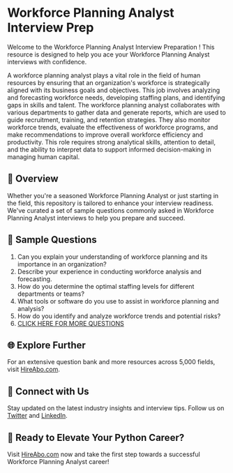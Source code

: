 # Workforce Planning Analyst Interview Prep

Welcome to the Workforce Planning Analyst Interview Preparation ! This resource is designed to help you ace your Workforce Planning Analyst interviews with confidence.

A workforce planning analyst plays a vital role in the field of human resources by ensuring that an organization's workforce is strategically aligned with its business goals and objectives. This job involves analyzing and forecasting workforce needs, developing staffing plans, and identifying gaps in skills and talent. The workforce planning analyst collaborates with various departments to gather data and generate reports, which are used to guide recruitment, training, and retention strategies. They also monitor workforce trends, evaluate the effectiveness of workforce programs, and make recommendations to improve overall workforce efficiency and productivity. This role requires strong analytical skills, attention to detail, and the ability to interpret data to support informed decision-making in managing human capital.

## 🚀 Overview

Whether you're a seasoned Workforce Planning Analyst or just starting in the field, this repository is tailored to enhance your interview readiness. We've curated a set of sample questions commonly asked in Workforce Planning Analyst interviews to help you prepare and succeed.

## 📝 Sample Questions

1. Can you explain your understanding of workforce planning and its importance in an organization?
2. Describe your experience in conducting workforce analysis and forecasting.
3. How do you determine the optimal staffing levels for different departments or teams?
4. What tools or software do you use to assist in workforce planning and analysis?
5. How do you identify and analyze workforce trends and potential risks?
6. [CLICK HERE FOR MORE QUESTIONS](https://hireabo.com/job/1_1_23/Workforce%20Planning%20Analyst)

## 🌐 Explore Further

For an extensive question bank and more resources across 5,000 fields, visit [HireAbo.com](https://www.hireabo.com).

## 📱 Connect with Us

Stay updated on the latest industry insights and interview tips. Follow us on [Twitter](https://twitter.com/hireabo) and [LinkedIn](https://www.linkedin.com/in/hire-abo-3609972a8/).

## 🚀 Ready to Elevate Your Python Career?

Visit [HireAbo.com](https://www.hireabo.com) now and take the first step towards a successful Workforce Planning Analyst career!